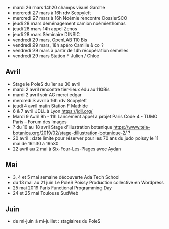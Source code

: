 - mardi 26 mars 14h20 champs visuel Garche
- mercredi 27 mars à 16h rdv Scopyleft
- mercredi 27 mars à 16h Noémie rencontre DossierSCO
- jeudi 28 mars déménagement camion noémie/thomas
- jeudi 28 mars 14h appel Zenos
- jeudi 28 mars Séminaire DINSIC
- vendredi 29 mars, OpenLAB 110 Bis
- vendredi 29 mars, 18h apéro Camille & co ?
- vendredi 29 mars à partir de 14h récupération semelles
- vendredi 29 mars Station F Julien / Chloé

## Avril

- Stage le PoleS du 1er au 30 avril
- mardi 2 avril rencontre tier-lieux édu au 110Bis
- mardi 2 avril soir AG merci edgar
- mercredi 3 avril à 16h rdv Scopyleft
- jeudi 4 avril matin Station F Mathide
- 6 & 7 avril JDLL à Lyon https://jdll.org/
- Mardi 9 Avril 9h - 11h Lancement appel à projet Paris Code 4 - TUMO Paris – Forum des Images
- ? du 16 au 18 avril Stage d’illustration botanique https://www.tela-botanica.org/2019/02/stage-dillustration-botanique-2/ ?
- 20 avril : date limite pour réserver pour les 70 ans du judo poissy le 11 mai de 16h30 à 19h30
- 22 avril au 2 mai à Six-Four-Les-Plages avec Aydan

## Mai

- 3, 4 et 5 mai semaine découverte Ada Tech School
- du 13 mai au 21 juin Le PoleS Poissy  Production collective en Wordpress
- 25 mai 2019 Paris Functional Programming Day
- 24 et 25 mai Toulouse SudWeb

## Juin

- de mi-juin à mi-juillet : stagiaires du PoleS
